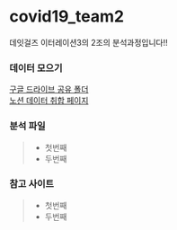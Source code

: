 # covid19_team2
데잇걸즈 이터레이션3의 2조의 분석과정입니다!!

 ### 데이터 모으기
 [구글 드라이브 공유 폴더](https://drive.google.com/drive/folders/1amNGEA59QldKo1vXS7JhQiV2voV9DK_u?usp=sharing)   
 [노션 데이터 취합 페이지](https://www.notion.so/8cd4d39be0684bffa1de51d4ec3b73bb)



### 분석 파일
> - 첫번째
> - 두번째


### 참고 사이트
> - 첫번째
> - 두번째 

